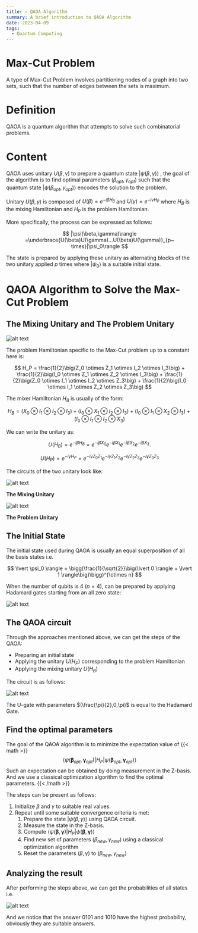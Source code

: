 ```yaml
---
title: ⚛️ QAOA Algorithm
summary: A brief introduction to QAOA Algorithm
date: 2023-04-09
tags:
  - Quantum Computing
---
```


# Max-Cut Problem

A type of Max-Cut Problem involves partitioning nodes of a graph into two sets, such that the number of edges between the sets is maximum.

# Definition

QAOA is a quantum algorithm that attempts to solve such combinatorial problems.

# Content

QAOA uses unitary $U(\beta,\gamma)$ to prepare a quantum state $|\psi(\beta,\gamma)\rangle$ , the goal of the algorithm is to find optimal parameters $(\beta_{opt},\gamma_{opt})$ such that the quantum state $|\psi(\beta_{opt},\gamma_{opt})\rangle$ encodes the solution to the problem.

Unitary $U(\beta,\gamma)$ is composed of $U(\beta)=e^{-i\beta H_B}$ and $U(\gamma)=e^{-i\gamma H_P}$ where $H_B$ is the mixing Hamiltonian and $H_P$ is the problem Hamiltonian.

More specifically, the process can be expressed as follows:

$$
|\psi(\beta,\gamma)\rangle =\underbrace{U(\beta)U(\gamma)...U(\beta)U(\gamma)}_{p~ times}|\psi_0\rangle
$$

The state is prepared by applying these unitary as alternating blocks of the two unitary applied $p$ times where $|\psi_0\rangle$ is a suitable initial state.

# QAOA Algorithm to Solve the Max-Cut Problem

## **The Mixing Unitary and The Problem Unitary**

![alt text](graph.png)

The problem Hamiltonian specific to the Max-Cut problem up to a constant here is:

$$
H_P = \frac{1}{2}\big(Z_0 \otimes Z_1 \otimes I_2 \otimes I_3\big) + 
        \frac{1}{2}\big(I_0 \otimes Z_1 \otimes Z_2 \otimes I_3\big) +
        \frac{1}{2}\big(Z_0 \otimes I_1 \otimes I_2 \otimes Z_3\big) +
        \frac{1}{2}\big(I_0 \otimes I_1 \otimes Z_2 \otimes Z_3\big)
$$

The mixer Hamiltonian $H_B$ is usually of the form:

$$
H_B = \big(X_0 \otimes I_1 \otimes I_2 \otimes I_3 \big) + 
      \big(I_0 \otimes X_1 \otimes I_2 \otimes I_3 \big) +
      \big(I_0 \otimes I_1 \otimes X_2 \otimes I_3 \big) +
      \big(I_0 \otimes I_1 \otimes I_2 \otimes X_3 \big)
$$

We can write the unitary as:

$$
U(H_B) = e^{-i \beta H_B} = e^{-i \beta X_0}e^{-i \beta X_1}e^{-i \beta X_2}e^{-i \beta X_3}.
$$

$$
U(H_P) = e^{-i \gamma H_P} = e^{-i \gamma Z_0 Z_1}e^{-i \gamma Z_1 Z_2}e^{-i \gamma Z_2 Z_3}e^{-i \gamma Z_0 Z_3}
$$

The circuits of the two unitary look like:

![alt text](circuit1.png)

**The Mixing Unitary**

![alt text](circuit2.png)

**The Problem Unitary**

## **The Initial State**

The initial state used during QAOA is usually an equal superposition of all the basis states i.e.

$$
\lvert \psi_0 \rangle = \bigg(\frac{1}{\sqrt{2}}\big(\lvert 0 \rangle + \lvert 1 \rangle\big)\bigg)^{\otimes n}
$$

When the number of qubits is 4 $(n=4)$, can be prepared by applying Hadamard gates starting from an all zero state:

![alt text](circuit3.png)

## The **QAOA circuit**

Through the approaches mentioned above, we can get the steps of the QAOA:

- Preparing an initial state
- Applying the unitary $U(H_P)$ corresponding to the problem Hamiltonian
- Applying the mixing unitary $U(H_B)$

The circuit is as follows:

![alt text](circuit4.png)

The U-gate with parameters $(\frac{\pi}{2},0,\pi)$ is equal to the Hadamard Gate.

## Find the optimal parameters

The goal of the QAOA algorithm is to minimize the expectation value of 
{{< math >}}
$$\langle \psi(\boldsymbol{\beta}_{opt}, \boldsymbol{\gamma}_{opt}) \rvert H_P \lvert \psi(\boldsymbol{\beta}_{opt}, \boldsymbol{\gamma}_{opt}) \rangle$$ 
Such an expectation can be obtained by doing measurement in the Z-basis. And we use a classical optimization algorithm to find the optimal parameters.
{{< /math >}}

The steps can be present as follows:

1. Initialize $\beta$ and $\gamma$ to suitable real values.
2. Repeat until some suitable convergence criteria is met:
    1. Prepare the state $|\psi(\beta,\gamma)\rangle$ using QAOA circuit.
    2. Measure the state in the Z-basis.
    3. Compute $\langle \psi(\boldsymbol{\beta}, \boldsymbol{\gamma}) \rvert H_P \lvert \psi(\boldsymbol{\beta}, \boldsymbol{\gamma}) \rangle$
    4. Find new set of parameters $(\beta_{new},\gamma_{new})$ using a classical optimization algorithm
    5. Reset the parameters $(\beta,\gamma)$ to $(\beta_{new},\gamma_{new})$

## **Analyzing the result**

After performing the steps above, we can get the probabilities of all states i.e.

![alt text](result.png)

And we notice that the answer $0101$ and $1010$ have the highest probability, obviously they are suitable answers.